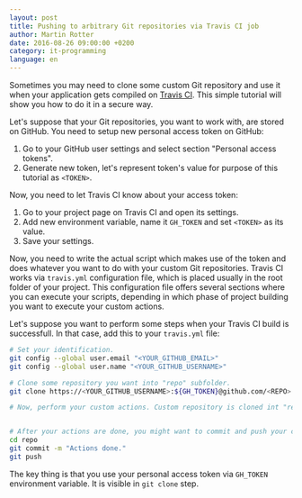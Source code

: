 ```yaml
---
layout: post
title: Pushing to arbitrary Git repositories via Travis CI job
author: Martin Rotter
date: 2016-08-26 09:00:00 +0200
category: it-programming
language: en
---
```


Sometimes you may need to clone some custom Git repository and use it when your application gets compiled on [Travis CI](https://travis-ci.org/). This simple tutorial will show you how to do it in a secure way.
<!--more-->
Let's suppose that your Git repositories, you want to work with, are stored on GitHub. You need to setup new personal access token on GitHub:

1. Go to your GitHub user settings and select section "Personal access tokens".
2. Generate new token, let's represent token's value for purpose of this tutorial as `<TOKEN>`.

Now, you need to let Travis CI know about your access token:

1. Go to your project page on Travis CI and open its settings.
2. Add new environment variable, name it `GH_TOKEN` and set `<TOKEN>` as its value.
3. Save your settings.

Now, you need to write the actual script which makes use of the token and does whatever you want to do with your custom Git repositories. Travis CI works via `travis.yml` configuration file, which is placed usually in the root folder of your project. This configuration file offers several sections where you can execute your scripts, depending in which phase of project building you want to execute your custom actions.

Let's suppose you want to perform some steps when your Travis CI build is successfull. In that case, add this to your `travis.yml` file:

```bash
# Set your identification.
git config --global user.email "<YOUR_GITHUB_EMAIL>"
git config --global user.name "<YOUR_GITHUB_USERNAME>"

# Clone some repository you want into "repo" subfolder.
git clone https://<YOUR_GITHUB_USERNAME>:${GH_TOKEN}@github.com/<REPO>.git ./repo

# Now, perform your custom actions. Custom repository is cloned int "repo" subfolder of PWD.


# After your actions are done, you might want to commit and push your changes.
cd repo
git commit -m "Actions done."
git push
```

The key thing is that you use your personal access token via `GH_TOKEN` environment variable. It is visible in `git clone` step.